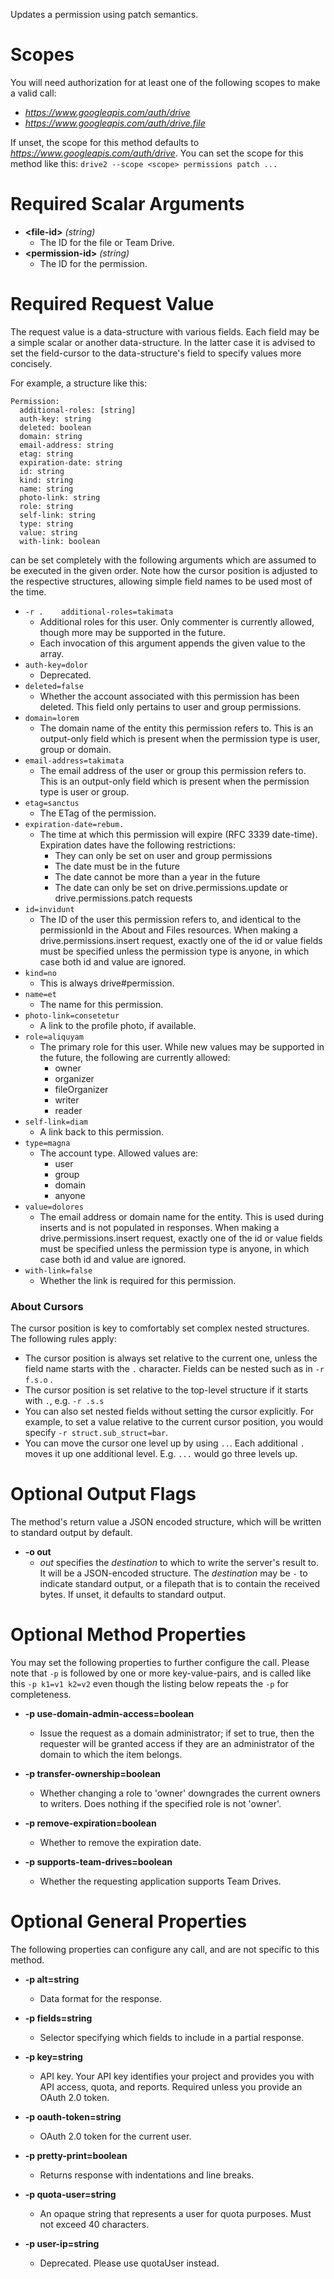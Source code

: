 Updates a permission using patch semantics.
# Scopes

You will need authorization for at least one of the following scopes to make a valid call:

* *https://www.googleapis.com/auth/drive*
* *https://www.googleapis.com/auth/drive.file*

If unset, the scope for this method defaults to *https://www.googleapis.com/auth/drive*.
You can set the scope for this method like this: `drive2 --scope <scope> permissions patch ...`
# Required Scalar Arguments
* **&lt;file-id&gt;** *(string)*
    - The ID for the file or Team Drive.
* **&lt;permission-id&gt;** *(string)*
    - The ID for the permission.
# Required Request Value

The request value is a data-structure with various fields. Each field may be a simple scalar or another data-structure.
In the latter case it is advised to set the field-cursor to the data-structure's field to specify values more concisely.

For example, a structure like this:
```
Permission:
  additional-roles: [string]
  auth-key: string
  deleted: boolean
  domain: string
  email-address: string
  etag: string
  expiration-date: string
  id: string
  kind: string
  name: string
  photo-link: string
  role: string
  self-link: string
  type: string
  value: string
  with-link: boolean

```

can be set completely with the following arguments which are assumed to be executed in the given order. Note how the cursor position is adjusted to the respective structures, allowing simple field names to be used most of the time.

* `-r .    additional-roles=takimata`
    - Additional roles for this user. Only commenter is currently allowed, though more may be supported in the future.
    - Each invocation of this argument appends the given value to the array.
* `auth-key=dolor`
    - Deprecated.
* `deleted=false`
    - Whether the account associated with this permission has been deleted. This field only pertains to user and group permissions.
* `domain=lorem`
    - The domain name of the entity this permission refers to. This is an output-only field which is present when the permission type is user, group or domain.
* `email-address=takimata`
    - The email address of the user or group this permission refers to. This is an output-only field which is present when the permission type is user or group.
* `etag=sanctus`
    - The ETag of the permission.
* `expiration-date=rebum.`
    - The time at which this permission will expire (RFC 3339 date-time). Expiration dates have the following restrictions:  
        - They can only be set on user and group permissions 
        - The date must be in the future 
        - The date cannot be more than a year in the future 
        - The date can only be set on drive.permissions.update or drive.permissions.patch requests
* `id=invidunt`
    - The ID of the user this permission refers to, and identical to the permissionId in the About and Files resources. When making a drive.permissions.insert request, exactly one of the id or value fields must be specified unless the permission type is anyone, in which case both id and value are ignored.
* `kind=no`
    - This is always drive#permission.
* `name=et`
    - The name for this permission.
* `photo-link=consetetur`
    - A link to the profile photo, if available.
* `role=aliquyam`
    - The primary role for this user. While new values may be supported in the future, the following are currently allowed:  
        - owner 
        - organizer 
        - fileOrganizer 
        - writer 
        - reader
* `self-link=diam`
    - A link back to this permission.
* `type=magna`
    - The account type. Allowed values are:  
        - user 
        - group 
        - domain 
        - anyone
* `value=dolores`
    - The email address or domain name for the entity. This is used during inserts and is not populated in responses. When making a drive.permissions.insert request, exactly one of the id or value fields must be specified unless the permission type is anyone, in which case both id and value are ignored.
* `with-link=false`
    - Whether the link is required for this permission.


### About Cursors

The cursor position is key to comfortably set complex nested structures. The following rules apply:

* The cursor position is always set relative to the current one, unless the field name starts with the `.` character. Fields can be nested such as in `-r f.s.o` .
* The cursor position is set relative to the top-level structure if it starts with `.`, e.g. `-r .s.s`
* You can also set nested fields without setting the cursor explicitly. For example, to set a value relative to the current cursor position, you would specify `-r struct.sub_struct=bar`.
* You can move the cursor one level up by using `..`. Each additional `.` moves it up one additional level. E.g. `...` would go three levels up.


# Optional Output Flags

The method's return value a JSON encoded structure, which will be written to standard output by default.

* **-o out**
    - *out* specifies the *destination* to which to write the server's result to.
      It will be a JSON-encoded structure.
      The *destination* may be `-` to indicate standard output, or a filepath that is to contain the received bytes.
      If unset, it defaults to standard output.
# Optional Method Properties

You may set the following properties to further configure the call. Please note that `-p` is followed by one 
or more key-value-pairs, and is called like this `-p k1=v1 k2=v2` even though the listing below repeats the
`-p` for completeness.

* **-p use-domain-admin-access=boolean**
    - Issue the request as a domain administrator; if set to true, then the requester will be granted access if they are an administrator of the domain to which the item belongs.

* **-p transfer-ownership=boolean**
    - Whether changing a role to &#39;owner&#39; downgrades the current owners to writers. Does nothing if the specified role is not &#39;owner&#39;.

* **-p remove-expiration=boolean**
    - Whether to remove the expiration date.

* **-p supports-team-drives=boolean**
    - Whether the requesting application supports Team Drives.

# Optional General Properties

The following properties can configure any call, and are not specific to this method.

* **-p alt=string**
    - Data format for the response.

* **-p fields=string**
    - Selector specifying which fields to include in a partial response.

* **-p key=string**
    - API key. Your API key identifies your project and provides you with API access, quota, and reports. Required unless you provide an OAuth 2.0 token.

* **-p oauth-token=string**
    - OAuth 2.0 token for the current user.

* **-p pretty-print=boolean**
    - Returns response with indentations and line breaks.

* **-p quota-user=string**
    - An opaque string that represents a user for quota purposes. Must not exceed 40 characters.

* **-p user-ip=string**
    - Deprecated. Please use quotaUser instead.
